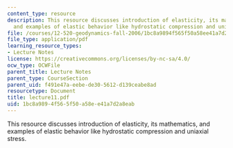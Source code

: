 ```yaml
---
content_type: resource
description: This resource discusses introduction of elasticity, its mathematics,
  and examples of elastic behavior like hydrostatic compression and uniaxial stress.
file: /courses/12-520-geodynamics-fall-2006/1bc8a9894f565f50a58ee41a7d2a8eab_lecture11.pdf
file_type: application/pdf
learning_resource_types:
- Lecture Notes
license: https://creativecommons.org/licenses/by-nc-sa/4.0/
ocw_type: OCWFile
parent_title: Lecture Notes
parent_type: CourseSection
parent_uid: f491e47a-eebe-de30-5612-d139ceabe8ad
resourcetype: Document
title: lecture11.pdf
uid: 1bc8a989-4f56-5f50-a58e-e41a7d2a8eab
---
```

This resource discusses introduction of elasticity, its mathematics, and examples of elastic behavior like hydrostatic compression and uniaxial stress.